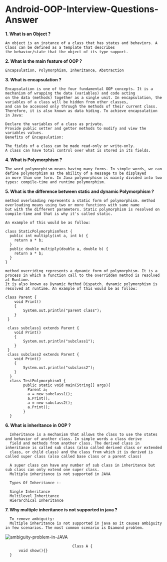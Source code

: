 # Android-OOP-Interview-Questions-Answer


**1. What is an Object ?**

    An object is an instance of a class that has states and behaviors. A Class can be defined as a template that describes 
    the behavior/state that the object of its type support.
    
**2. What is the main feature of OOP ?**

    Encapsulation, Polymorphism, Inheritance, Abstraction
    
**3. What is encapsulation ?**

    Encapsulation is one of the four fundamental OOP concepts. It is a mechanism of wrapping the data (variables) and code acting 
    on the data (methods) together as a single unit. In encapsulation, the variables of a class will be hidden from other classes, 
    and can be accessed only through the methods of their current class. Therefore, it is also known as data hiding. To achieve encapsulation in Java:

    Declare the variables of a class as private.
    Provide public setter and getter methods to modify and view the variables values.
    Benefits of Encapsulation:

    The fields of a class can be made read-only or write-only.
    A class can have total control over what is stored in its fields.
  
**4. What is Polymorphism ?**

    The word polymorphism means having many forms. In simple words, we can define polymorphism as the ability of a message to be displayed 
    in more than one form. In Java polymorphism is mainly divided into two types: compile-time and runtime polymorphism.
  
**5. What is the difference between static and dynamic Polymorphism ?**
  
    method overloading represents a static form of polymorphism. method overloading means using two or more functions with same name 
    but with the different parameters. Static polymorphism is resolved on compile-time and that is why it's called static.
    
    An example of this would be as follow:

    class StaticPolymorphismTest {
      public int multiply(int a, int b) {
        return a * b;
      }
      public double multiply(double a, double b) {
        return a * b;
      }
    }
    
    method overriding represents a dynamic form of polymorphism. It is a process in which a function call to the overridden method is resolved at Runtime. 
    It is also known as Dynamic Method Dispatch. dynamic polymorphism is resolved at runtime. An example of this would be as follow:

    class Parent {
        void Print()
        {
            System.out.println("parent class");
        }
     }
     
     class subclass1 extends Parent {
        void Print()
        {
            System.out.println("subclass1");
        }
     }
     class subclass2 extends Parent {
        void Print()
        {
            System.out.println("subclass2");
        }
      }
      class TestPolymorphism3 {
            public static void main(String[] args){
              Parent a;
              a = new subclass1();
              a.Print();
              a = new subclass2();
              a.Print();
            }
      }
      
**6. What is inheritance in OOP ?**

      Inheritance is a mechanism that allows the class to use the states and behavior of another class. In simple words a class derive 
      field and methods from another class. The derived class in inheritance is called sub class (also called derived class or extended 
      class, or child class) and the class from which it is derived is called super class (also called base class or a parent class)
      
      A super class can have any number of sub class in inheritance but sub class can only extend one super class. 
      Multiple inheritance is not supported in JAVA
      
      Types Of Inheritance :-
      
      Single Inheritance
      Multilevel Inheritance
      Hierarchical Inheritance
      
**7. Why multiple inheritance is not supported in java ?**

      To remove ambiguity:
      Multiple inheritance is not supported in java as it causes ambiguity in few scenarios. The most common scenario is Diamond problem.
      
                    

![ambiguity-problem-in-JAVA](https://user-images.githubusercontent.com/35212651/215060953-fd0b51a8-728b-4a46-893b-db2446215cc2.jpg)

    
                                  Class A {
          void show(){}
      }
     
      
      

  

  
